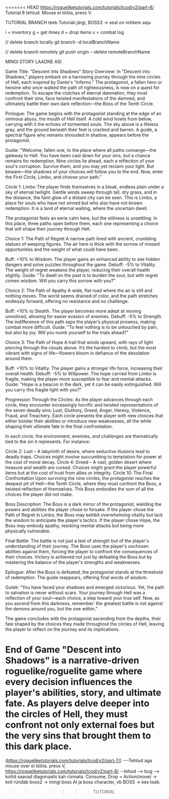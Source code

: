 <<<<<<< HEAD
https://rogueliketutorials.com/tutorials/tcod/v2/part-8/
Tutorial 8 tehtud. Mouse ei tööta, press V.

TUTORIAL BRANCH teeb Tutoriali järgi, BOSS3 -> seal on rohkem asju 

i = inventory
g = get itmes
d = drop items
v = combat log

// delete branch locally
git branch -d localBranchName

// delete branch remotely
git push origin --delete remoteBranchName


MINGI STORY LAADNE ASI

Game Title: "Descent into Shadows"
Story Overview:
In "Descent into Shadows," players embark on a harrowing journey through the nine circles of Hell, each inspired by Dante's "Inferno." The protagonist, a fallen hero or heroine who once walked the path of righteousness, is now on a quest for redemption. To escape the clutches of eternal damnation, they must confront their sins, face twisted manifestations of the damned, and ultimately battle their own dark reflection—the Boss of the Tenth Circle.

Prologue:
The game begins with the protagonist standing at the edge of an ominous abyss, the mouth of Hell itself. A cold wind howls from below, carrying with it the echoes of tormented souls. The sky above is a lifeless gray, and the ground beneath their feet is cracked and barren. A guide, a spectral figure who remains shrouded in shadow, appears before the protagonist.

Guide:
"Welcome, fallen one, to the place where all paths converge—the gateway to Hell. You have been cast down for your sins, but a chance remains for redemption. Nine circles lie ahead, each a reflection of your soul's corruption. Survive them, and you may yet reclaim your light. But beware—the shadows of your choices will follow you to the end. Now, enter the First Circle, Limbo, and choose your path."

Circle 1: Limbo
The player finds themselves in a bleak, endless plain under a sky of eternal twilight. Gentle winds sweep through tall, dry grass, and in the distance, the faint glow of a distant city can be seen. This is Limbo, a place for souls who have not sinned but who also have not known redemption. It is a land of eternal waiting, where the uncertain dwell.

The protagonist feels an eerie calm here, but the stillness is unsettling. In this place, three paths open before them, each one representing a choice that will shape their journey through Hell.

Choice 1: The Path of Regret
A narrow path lined with ancient, crumbling statues of weeping figures. The air here is thick with the sorrow of missed opportunities and the weight of what could have been.

Buff: +10% to Wisdom. The player gains an enhanced ability to see hidden dangers and solve puzzles throughout the game.
Debuff: -5% to Vitality. The weight of regret weakens the player, reducing their overall health slightly.
Guide:
"To dwell on the past is to burden the soul, but with regret comes wisdom. Will you carry this sorrow with you?"

Choice 2: The Path of Apathy
A wide, flat road where the air is still and nothing moves. The world seems drained of color, and the path stretches endlessly forward, offering no resistance and no challenge.

Buff: +10% to Stealth. The player becomes more adept at moving unnoticed, allowing for easier evasion of enemies.
Debuff: -5% to Strength. The indifference of this path saps the player’s physical prowess, making combat more difficult.
Guide:
"To feel nothing is to be untouched by pain, but also by joy. Will you numb yourself to the trials ahead?"

Choice 3: The Path of Hope
A trail that winds upward, with rays of light piercing through the clouds above. It’s the hardest to climb, but the most vibrant with signs of life—flowers bloom in defiance of the desolation around them.

Buff: +10% to Vitality. The player gains a stronger life force, increasing their overall health.
Debuff: -5% to Willpower. The hope carried from Limbo is fragile, making the player more susceptible to fear and mental attacks.
Guide:
"Hope is a beacon in the dark, yet it can be easily extinguished. Will you carry this fragile light with you?"

Progression Through the Circles:
As the player advances through each circle, they encounter increasingly horrific and twisted representations of the seven deadly sins: Lust, Gluttony, Greed, Anger, Heresy, Violence, Fraud, and Treachery. Each circle presents the player with new choices that either bolster their abilities or introduce new weaknesses, all the while shaping their ultimate fate in the final confrontation.

In each circle, the environment, enemies, and challenges are thematically tied to the sin it represents. For instance:

Circle 2: Lust – A labyrinth of desire, where seductive illusions lead to deadly traps. Choices might involve succumbing to temptation for power at the cost of moral decay.
Circle 4: Greed – A vast, golden desert where treasure and wealth are cursed. Choices might grant the player powerful items but at the cost of trust from allies or integrity.
Circle 10: The Final Confrontation
Upon surviving the nine circles, the protagonist reaches the deepest pit of Hell—the Tenth Circle, where they must confront the Boss, a twisted reflection of themselves. This Boss embodies the sum of all the choices the player did not make.

Boss Description: The Boss is a dark mirror of the protagonist, wielding the powers and abilities the player chose to forsake. If the player chose the Path of Regret in Limbo, the Boss may exhibit overwhelming vitality but lack the wisdom to anticipate the player's tactics. If the player chose Hope, the Boss may embody apathy, resisting mental attacks but being more physically vulnerable.

Final Battle: The battle is not just a test of strength but of the player's understanding of their journey. The Boss uses the player's unchosen abilities against them, forcing the player to confront the consequences of their choices. Victory is achieved not just by defeating the Boss but by mastering the balance of the player's strengths and weaknesses.

Epilogue:
After the Boss is defeated, the protagonist stands at the threshold of redemption. The guide reappears, offering final words of wisdom.

Guide:
"You have faced your shadows and emerged victorious. Yet, the path to salvation is never without scars. Your journey through Hell was a reflection of your soul—each choice, a step toward your true self. Now, as you ascend from this darkness, remember: the greatest battle is not against the demons around you, but the one within."

The game concludes with the protagonist ascending from the depths, their fate shaped by the choices they made throughout the circles of Hell, leaving the player to reflect on the journey and its implications.

End of Game
"Descent into Shadows" is a narrative-driven roguelike/roguelite game where every decision influences the player's abilities, story, and ultimate fate. As players delve deeper into the circles of Hell, they must confront not only external foes but the very sins that brought them to this dark place.
=======
(https://rogueliketutorials.com/tutorials/tcod/v2/part-7/)   ---Tehtud aga mouse over ei tööta. press V, 
https://rogueliketutorials.com/tutorials/tcod/v2/part-8/ --tehud
--> bug --> kollid saavad diagonaalis kah rünnata.
 Consume, Drop = Action(move) -> koll ründab
 boss2 -> mingi boss AI ja boss character, vb BOSS -> kes teab.
>>>>>>> TUTORIAL
